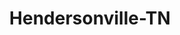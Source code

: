 ---
title: Hendersonville-TN
slug: hendersonville-tn
f_state:
- cms/state/tennessee.md
f_locations:
- cms/payday-loan/advance-america-1026.md
- cms/payday-loan/advance-cash-3220.md
- cms/payday-loan/check-holders-11420.md
- cms/payday-loan/e-z-cash-16241.md
- cms/payday-loan/e-z-cash-check-advance-16365.md
- cms/payday-loan/money-plus-21698.md
- cms/payday-loan/safeguard-26175.md
- cms/payday-loan/tennessee-quick-cash-27212.md
- cms/payday-loan/tennessee-quick-cash-27217.md
- cms/payday-loan/tennessee-quick-cash-27218.md
- cms/payday-loan/xpress-cash-28890.md
- cms/payday-loan/xpress-cash-28895.md
- cms/payday-loan/xpress-cash-advance-28906.md
updated-on: '2024-05-30T13:41:28.615Z'
created-on: '2024-05-30T13:41:28.615Z'
published-on: '2024-05-30T13:54:32.469Z'
f_city: Hendersonville
layout: '[city].html'
tags: city
---